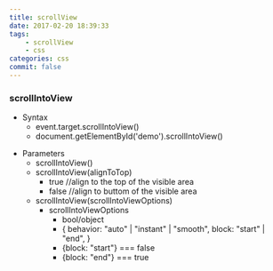 ```yaml
---
title: scrollView
date: 2017-02-20 18:39:33
tags: 
    - scrollView 
    - css  
categories: css
commit: false 
---
```


### scrollIntoView
- Syntax
    - event.target.scrollIntoView()
    - document.getElementById('demo').scrollIntoView()
<!--more-->
- Parameters
    - scrollIntoView()
    - scrollIntoView(alignToTop)
        - true //align to the top of the visible area
        - false //align to buttom of the visible area
    - scrollIntoView(scrollIntoViewOptions)
        - scrollIntoViewOptions
            - bool/object
            - {
            behavior: "auto" | "instant" | "smooth",
            block: "start" | "end",
            }
            - {block: "start"} === false
            - {block: "end"} === true




